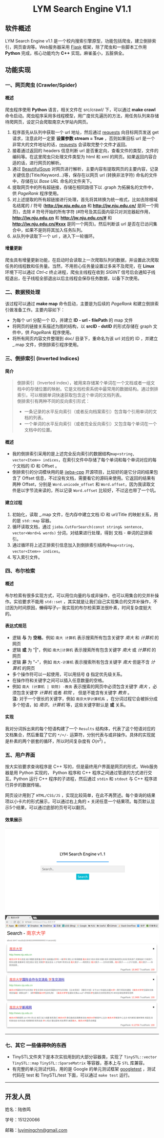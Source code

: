 # <center> **LYM Search Engine V1.1** </center>

## 软件概述
LYM Search Engine v1.1 是一个校内搜索引擎原型，功能包括爬虫，建立倒排索引，网页查询等。Web服务器采用 [Flask][flask] 框架，除了爬虫和一些脚本工作用 **Python** 完成，核心功能均为 **C++** 实现。麻雀虽小，五脏俱全。

## 功能实现
### 一、网页爬虫 (Crawler/Spider)
#### 概述
爬虫程序使用 **Python** 语言，相关文件在 src/crawl/ 下，可以通过 **make crawl** 命令启动。爬虫程序采用多线程模型，用广度优先遍历的方法，用任务队列来存储待爬网页，设定只会爬取南京大学站内网页。
1. 程序首先从队列中获取一个 url 地址，然后通过 [requests][requests] 向目标网页发送 get 请求，注意此时一定要 **设置参数 stream = True** ，否则如果目标 url 是一个非常大的文件地址的话，[requests][requests] 会读取完整个文件才返回。
2. 接着通过返回的 headers 信息判断 url 是否重定向，查看文件的类型，文件的编码等。在这里爬虫只处理文件类型为 html 和 xml 的网页。如果返回内容合适的话，进行网页的解析。
3. 通过 [BeautifulSoup][bs4] 对网页进行解析，主要内容有提取网页的主要内容，记录关键信息(Title/Keyword...)等，保存在以网页 url (转换非法字符) 命名的文件中，存储在以 *Base URL* 命名的文件夹下。
4. 提取网页中的所有超链接，存储在相同路径下以 .graph 为拓展名的文件中，供 *PageRank* 程序使用。
5. 对上述提取的所有超链接进行处理，首先将其转换为统一格式，比如去除根域名结尾的 / 符号 (**http://jw.nju.edu.cn** 和 **http://jw.nju.edu.cn/** 是同一个网页)，去除 # 符号开始的所有字符 (#符号及其后面内容只对浏览器起作用，**http://jw.nju.edu.cn** 和 **http://jw.nju.edu.cn/#** 和 **http://jw.nju.edu.cn/#xxx** 是同一个网页)。然后判断该 url 是否在已访问集合中，如果不是则将其加入任务队列。
6. 从队列中读取下一个 url ，进入下一轮循环。

#### 增量更新
爬虫具有增量更新功能，在启动时会读取上一次爬取队列的数据，并设置此次爬取任务的线程数和任务量。当然，不用担心任务量设置过多来不及爬完，在 **Linux** 环境下可以通过 *Ctrl-c* 终止进程，爬虫主线程在收到 *SIGINT* 信号后会通知子线程退出，在子线程全部退出以后主线程会保存任务数据，以备下次使用。

### 二、数据预处理
该过程可以通过 **make map** 命令启动，主要是为后续的 *PageRank* 和建立倒排索引做准备工作。主要内容如下：
- 为每个 url 分配一个 ID，并建立 **ID - url - filePath** 的 map 文件
- 将网页的链接关系描述为图的结构，以 **srcID - dstID** 的形式存储在 graph 文件中，供 *PageRank* 程序使用。
- 将所有网页内容文件整理到 doc/ 目录下，重命名为该 url 对应的 ID ，并建立 \_.map 文件，供倒排索引程序使用。

### 三、倒排索引 (Inverted Indices)
#### 简介
> 倒排索引（Inverted index），被用来存储某个单词在一个文档或者一组文档中的存储位置的映射。它是文档检索系统中最常用的数据结构。通过倒排索引，可以根据单词快速获取包含这个单词的文档列表。<br>
倒排索引有两种不同的反向索引形式：<br>
> - 一条记录的水平反向索引（或者反向档案索引）包含每个引用单词的文档的列表。
> - 一个单词的水平反向索引（或者完全反向索引）又包含每个单词在一个文档中的位置。

#### 概述
- 我的倒排索引采用的是上述完全反向索引的数据结构`map<string, vector<Item>> indices`，在索引文件中存储了每个单词和每个单词对应的每个文档的 ID 和 Offset 。
- 倒排索引的分词模块用的是 [jieba-cpp][jieba] 开源项目，比较好的是它分词的结果包含了 Offset 信息，不过没有文档，需要看它的源码来使用。它返回的结果有两种 Offset，分别是 `Word.unicode_offset` 和 `Word.offset`，因为我读取文件是以字节流来读的，所以记录 `Word.offset` 比较好，不过这也带了一个坑。

#### 建立过程
1. 初始化，读取 \_.map 文件，在内存中建立文档 ID 和 url/Title 的映射关系，用的是 `std::map` 容器。
2. 循环读取文档，通过 `jieba.CutForSearch(const string& sentence, vector<Word>& words)` 分词，对结果进行处理，得到 文档 - 单词的正排索引。
3. 通过循环将上述正排索引信息加入到倒排索引结构中`map<string, vector<Item>> indices`。
4. 写入索引文件。

### 四、布尔检索
#### 概述
布尔检索有很多实现方式，可以用位向量的与或非操作，也可以用集合的交并补操作。实验要求不能用 `std::set` ，其实就是让我们自己实现集合的交并补操作，不过因为时间原因，~~懒得写了，~~ 我实现的布尔检索算法很朴素，时间复杂度挺大的。
#### 表达式规范
- 逻辑 **与** 为 **空格**，例如 `南大 计算机` 表示搜索所有包含关键字 *南大* 和 *计算机* 的网页
- 逻辑 **或** 为 "**|**"，例如 `南大|计算机` 表示搜索所有包含关键字 *南大* 或 *计算机* 的网页
- 逻辑 **非** 为 "**-**"，例如 `南大-计算机` 表示搜索所有包含关键字 *南大* 但是不含 *计算机* 的网页
- 多个操作符可以一起使用，可以用括号 **()** 指定优先级关系。
- 在操作符和关键字之间可以插入任意数量的空格。
- 例如 `南大 (计算机 | 软院) -教务` 表示搜索的网页中必须包含关键字 *南大* ，必须包含关键字 *计算机* 或者 *软院* ， 但是不能含有关键字 *教务* 。<br>
**注:** 对于一个很长的关键字，例如 `南京大学计算机系` ，在分词过程它会被拆分成多个短语，如 *南京*，*计算机* 等，这些关键字默认是 **或** 关系。

#### 实现
我对分词拆出来的每个短语构建了一个 `Results` 结构体，代表了这个短语对应的文档集合，然后重载了它的 `*/+/-` 运算符，分别代表与或非操作。具体的实现就是朴素的两个嵌套的循环，所以时间复杂度有 $O(n^2)$ 。

### 五、用户界面
按大实验要求查询程序是 C++ 写的，但是最终用户界面是网页的形式，Web服务器是用 Python 实现的， Python 程序和 C++ 程序之间通过管道的方式进行交互。Python 运行 C++ 程序的子进程，然后通过 `stdin` 和 `stdout` 与 C++ 程序进行异步的数据传输。

网页设计用到了 `HTML/CSS/JS` ，实现比较简单，在此不再赘述。每个查询的结果项以小卡片的形式展示，可以通过右上角的 `×` 关闭任意一个结果项。每页默认显示5个结果，可以通过底部的页号可以翻页。

#### 效果展示
![](00.png)

![](01.png)

---

### 七、其它 ~~一些值得吹的东西~~
- TinySTL文件夹下是本次实验用到的大部分容器类，实现了 `TinySTL::vector` `TinySTL::map` `TinySTL::SparseMatrix` 等容器，基本上与 `STL` 库兼容。
- 有完整的单元测试代码，用的是 Google 的单元测试框架 [googletest][] ，测试代码在 test 和 TinySTL/test 下面，可以通过 `make test` 运行。

---

## 开发人员

姓名：陆依鸣

学号：151220066

邮箱：<luyimingchn@gmail.com>


[flask]: http://flask.pocoo.org/
[requests]: http://docs.python-requests.org/en/master/
[bs4]: https://www.crummy.com/software/BeautifulSoup/
[jieba]: https://github.com/yanyiwu/cppjieba
[googletest]: https://github.com/google/googletest

